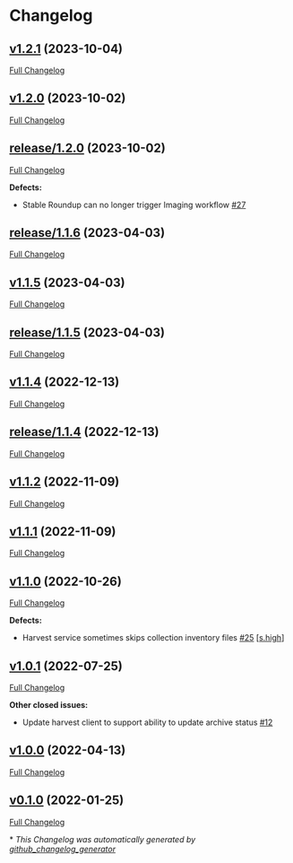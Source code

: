 # Changelog

## [v1.2.1](https://github.com/NASA-PDS/registry-harvest-service/tree/v1.2.1) (2023-10-04)

[Full Changelog](https://github.com/NASA-PDS/registry-harvest-service/compare/v1.2.0...v1.2.1)

## [v1.2.0](https://github.com/NASA-PDS/registry-harvest-service/tree/v1.2.0) (2023-10-02)

[Full Changelog](https://github.com/NASA-PDS/registry-harvest-service/compare/release/1.2.0...v1.2.0)

## [release/1.2.0](https://github.com/NASA-PDS/registry-harvest-service/tree/release/1.2.0) (2023-10-02)

[Full Changelog](https://github.com/NASA-PDS/registry-harvest-service/compare/release/1.1.6...release/1.2.0)

**Defects:**

- Stable Roundup can no longer trigger Imaging workflow [\#27](https://github.com/NASA-PDS/registry-harvest-service/issues/27)

## [release/1.1.6](https://github.com/NASA-PDS/registry-harvest-service/tree/release/1.1.6) (2023-04-03)

[Full Changelog](https://github.com/NASA-PDS/registry-harvest-service/compare/v1.1.5...release/1.1.6)

## [v1.1.5](https://github.com/NASA-PDS/registry-harvest-service/tree/v1.1.5) (2023-04-03)

[Full Changelog](https://github.com/NASA-PDS/registry-harvest-service/compare/release/1.1.5...v1.1.5)

## [release/1.1.5](https://github.com/NASA-PDS/registry-harvest-service/tree/release/1.1.5) (2023-04-03)

[Full Changelog](https://github.com/NASA-PDS/registry-harvest-service/compare/v1.1.4...release/1.1.5)

## [v1.1.4](https://github.com/NASA-PDS/registry-harvest-service/tree/v1.1.4) (2022-12-13)

[Full Changelog](https://github.com/NASA-PDS/registry-harvest-service/compare/release/1.1.4...v1.1.4)

## [release/1.1.4](https://github.com/NASA-PDS/registry-harvest-service/tree/release/1.1.4) (2022-12-13)

[Full Changelog](https://github.com/NASA-PDS/registry-harvest-service/compare/v1.1.2...release/1.1.4)

## [v1.1.2](https://github.com/NASA-PDS/registry-harvest-service/tree/v1.1.2) (2022-11-09)

[Full Changelog](https://github.com/NASA-PDS/registry-harvest-service/compare/v1.1.1...v1.1.2)

## [v1.1.1](https://github.com/NASA-PDS/registry-harvest-service/tree/v1.1.1) (2022-11-09)

[Full Changelog](https://github.com/NASA-PDS/registry-harvest-service/compare/v1.1.0...v1.1.1)

## [v1.1.0](https://github.com/NASA-PDS/registry-harvest-service/tree/v1.1.0) (2022-10-26)

[Full Changelog](https://github.com/NASA-PDS/registry-harvest-service/compare/v1.0.1...v1.1.0)

**Defects:**

- Harvest service sometimes skips collection inventory files [\#25](https://github.com/NASA-PDS/registry-harvest-service/issues/25) [[s.high](https://github.com/NASA-PDS/registry-harvest-service/labels/s.high)]

## [v1.0.1](https://github.com/NASA-PDS/registry-harvest-service/tree/v1.0.1) (2022-07-25)

[Full Changelog](https://github.com/NASA-PDS/registry-harvest-service/compare/v1.0.0...v1.0.1)

**Other closed issues:**

- Update harvest client to support ability to update archive status [\#12](https://github.com/NASA-PDS/registry-harvest-service/issues/12)

## [v1.0.0](https://github.com/NASA-PDS/registry-harvest-service/tree/v1.0.0) (2022-04-13)

[Full Changelog](https://github.com/NASA-PDS/registry-harvest-service/compare/v0.1.0...v1.0.0)

## [v0.1.0](https://github.com/NASA-PDS/registry-harvest-service/tree/v0.1.0) (2022-01-25)

[Full Changelog](https://github.com/NASA-PDS/registry-harvest-service/compare/abd845ff6ccdddc2730f4f0b10667e0c58cb7561...v0.1.0)



\* *This Changelog was automatically generated by [github_changelog_generator](https://github.com/github-changelog-generator/github-changelog-generator)*
